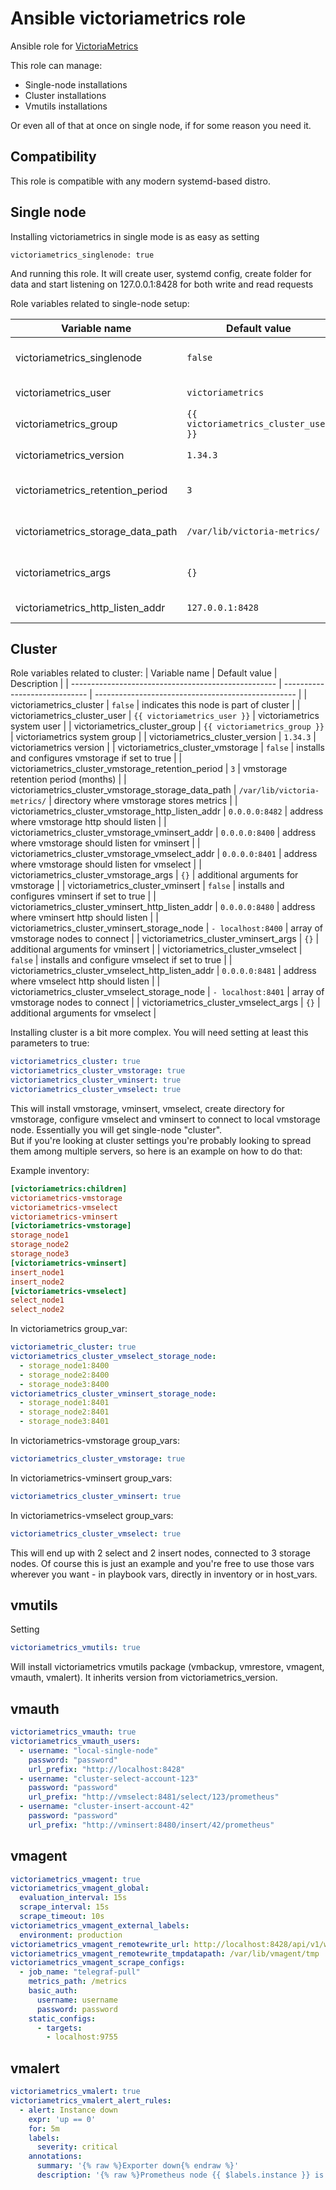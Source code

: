 
Ansible victoriametrics role
=========

Ansible role for [VictoriaMetrics](https://victoriametrics.com/)

This role can manage:

* Single-node installations
* Cluster installations
* Vmutils installations

Or even all of that at once on single node, if for some reason you need it.

## Compatibility
This role is compatible with any modern systemd-based distro.  

## Single node

Installing victoriametrics in single mode is as easy as setting
```
victoriametrics_singlenode: true
```
And running this role. It will create user, systemd config, create folder for data and start listening on 127.0.0.1:8428 for both write and read requests

Role variables related to single-node setup:

| Variable name                     | Default value                        | Description                              |
| --------------------------------- | ------------------------------------ | ---------------------------------------- |
| victoriametrics_singlenode        | `false`                              | installs single node if set to true      |
| victoriametrics_user              | `victoriametrics`                    | victoriametrics system user              |
| victoriametrics_group             | `{{ victoriametrics_cluster_user }}` | victoriametrics system group             |
| victoriametrics_version           | `1.34.3`                             | victoriametrics version                  |
| victoriametrics_retention_period  | `3`                                  | data retention period in months          |
| victoriametrics_storage_data_path | `/var/lib/victoria-metrics/`         | path to victoriametrics data dir         |
| victoriametrics_args              | `{}`                                 | optional args to pass to victoriametrics |
| victoriametrics_http_listen_addr  | `127.0.0.1:8428`                     | port to listen on                        |

## Cluster

Role variables related to cluster:
| Variable name                                       | Default value                 | Description                                        |
| --------------------------------------------------- | ----------------------------- | -------------------------------------------------- |
| victoriametrics_cluster                             | `false`                       | indicates this node is part of cluster             |
| victoriametrics_cluster_user                        | `{{ victoriametrics_user }}`  | victoriametrics system user                        |
| victoriametrics_cluster_group                       | `{{ victoriametrics_group }}` | victoriametrics system group                       |
| victoriametrics_cluster_version                     | `1.34.3`                      | victoriametrics version                            |
| victoriametrics_cluster_vmstorage                   | `false`                       | installs and configures vmstorage if set to true   |
| victoriametrics_cluster_vmstorage_retention_period  | `3`                           | vmstorage retention period (months)                |
| victoriametrics_cluster_vmstorage_storage_data_path | `/var/lib/victoria-metrics/`  | directory where vmstorage stores metrics           |
| victoriametrics_cluster_vmstorage_http_listen_addr  | `0.0.0.0:8482`                | address where vmstorage http should listen         |
| victoriametrics_cluster_vmstorage_vminsert_addr     | `0.0.0.0:8400`                | address where vmstorage should listen for vminsert |
| victoriametrics_cluster_vmstorage_vmselect_addr     | `0.0.0.0:8401`                | address where vmstorage should listen for vmselect |
| victoriametrics_cluster_vmstorage_args              | `{}`                          | additional arguments for vmstorage                 |
| victoriametrics_cluster_vminsert                    | `false`                       | installs and configures vminsert if set to true    |
| victoriametrics_cluster_vminsert_http_listen_addr   | `0.0.0.0:8480`                | address where vminsert http should listen          |
| victoriametrics_cluster_vminsert_storage_node       | `- localhost:8400`            | array of vmstorage nodes to connect                |
| victoriametrics_cluster_vminsert_args               | `{}`                          | additional arguments for vminsert                  |
| victoriametrics_cluster_vmselect                    | `false`                       | installs and configure vmselect if set to true     |
| victoriametrics_cluster_vmselect_http_listen_addr   | `0.0.0.0:8481`                | address where vmselect http should listen          |
| victoriametrics_cluster_vmselect_storage_node       | `- localhost:8401`            | array of vmstorage nodes to connect                |
| victoriametrics_cluster_vmselect_args               | `{}`                          | additional arguments for vmselect                  |

Installing cluster is a bit more complex. You will need setting at least this parameters to true:
```yaml
victoriametrics_cluster: true
victoriametrics_cluster_vmstorage: true
victoriametrics_cluster_vminsert: true
victoriametrics_cluster_vmselect: true
```

This will install vmstorage, vminsert, vmselect, create directory for vmstorage, configure vmselect and vminsert to connect to local vmstorage node.  Essentially you will get single-node "cluster".   
But if you're looking at cluster settings you're probably looking to spread them among multiple servers, so here is an example on how to do that:

Example inventory:
```ini
[victoriametrics:children]
victoriametrics-vmstorage
victoriametrics-vmselect
victoriametrics-vminsert
[victoriametrics-vmstorage]
storage_node1
storage_node2
storage_node3
[victoriametrics-vminsert]
insert_node1
insert_node2
[victoriametrics-vmselect]
select_node1
select_node2
``` 
In victoriametrics group_var:
```yaml
victoriametric_cluster: true
victoriametrics_cluster_vmselect_storage_node:
  - storage_node1:8400
  - storage_node2:8400
  - storage_node3:8400
victoriametrics_cluster_vminsert_storage_node:
  - storage_node1:8401
  - storage_node2:8401
  - storage_node3:8401
```
In victoriametrics-vmstorage group_vars:
```yaml
victoriametrics_cluster_vmstorage: true
```

In victoriametrics-vminsert group_vars:
```yaml
victoriametrics_cluster_vminsert: true
```

In victoriametrics-vmselect group_vars:
```yaml
victoriametrics_cluster_vmselect: true
```

This will end up with 2 select and 2 insert nodes, connected to 3 storage nodes. Of course this is just an example and you're free to use those vars wherever you want - in playbook vars, directly in inventory or in host_vars.

## vmutils

Setting

```yaml
victoriametrics_vmutils: true
```

Will install victoriametrics vmutils package (vmbackup, vmrestore, vmagent, vmauth, vmalert). It inherits version from victoriametrics_version.  


## vmauth
```yaml
victoriametrics_vmauth: true
victoriametrics_vmauth_users:
  - username: "local-single-node"
    password: "password"
    url_prefix: "http://localhost:8428"
  - username: "cluster-select-account-123"
    password: "password"
    url_prefix: "http://vmselect:8481/select/123/prometheus"
  - username: "cluster-insert-account-42"
    password: "password"
    url_prefix: "http://vminsert:8480/insert/42/prometheus"
```

## vmagent
```yaml
victoriametrics_vmagent: true
victoriametrics_vmagent_global:
  evaluation_interval: 15s
  scrape_interval: 15s
  scrape_timeout: 10s
victoriametrics_vmagent_external_labels:
  environment: production
victoriametrics_vmagent_remotewrite_url: http://localhost:8428/api/v1/write
victoriametrics_vmagent_remotewrite_tmpdatapath: /var/lib/vmagent/tmp
victoriametrics_vmagent_scrape_configs:
  - job_name: "telegraf-pull"
    metrics_path: /metrics
    basic_auth:
      username: username
      password: password
    static_configs:
      - targets:
        - localhost:9755
```

## vmalert 
```yaml
victoriametrics_vmalert: true
victoriametrics_vmalert_alert_rules:
  - alert: Instance down
    expr: 'up == 0'
    for: 5m
    labels:
      severity: critical
    annotations:
      summary: '{% raw %}Exporter down{% endraw %}'
      description: '{% raw %}Prometheus node {{ $labels.instance }} is down{% endraw %}'
```